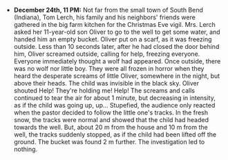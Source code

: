﻿

-   **December 24th, 11 PM:** Not far from the small town of South Bend (Indiana), Tom Lerch, his family and his neighbors' friends were gathered in the big farm kitchen for the Christmas Eve vigil. Mrs. Lerch asked her 11-year-old son Oliver to go to the well to get some water, and handed him an empty bucket. Oliver put on a scarf, as it was freezing outside. Less than 10 seconds later, after he had closed the door behind him, Oliver screamed outside, calling for help, freezing everyone. Everyone immediately thought a wolf had appeared. Once outside, there was no wolf nor little boy. They were all frozen in horror when they heard the desperate screams of little Oliver, somewhere in the night, but above their heads. The child was invisible in the black sky. Oliver shouted Help! They're holding me! Help! The screams and calls continued to tear the air for about 1 minute, but decreasing in intensity, as if the child was going up, up\... Stupefied, the audience only reacted when the pastor decided to follow the little one's tracks. In the fresh snow, the tracks were normal and showed that the child had headed towards the well. But, about 20 m from the house and 10 m from the well, the tracks suddenly stopped, as if the child had been lifted off the ground. The bucket was found 2 m further. The investigation led to nothing.
